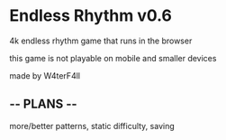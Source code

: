 # Endless Rhythm v0.6

4k endless rhythm game that runs in the browser

this game is not playable on mobile and smaller devices

made by W4terF4ll

## -- PLANS --

more/better patterns, static difficulty, saving
